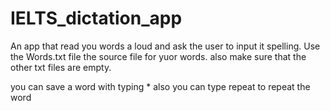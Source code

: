 # IELTS_dictation_app
An app that read you words a loud and ask the user to input it spelling. 
Use the Words.txt file the source file for yuor words. also make sure that the other txt files are empty.

you can save a word with typing *
also you can type repeat to repeat the word
